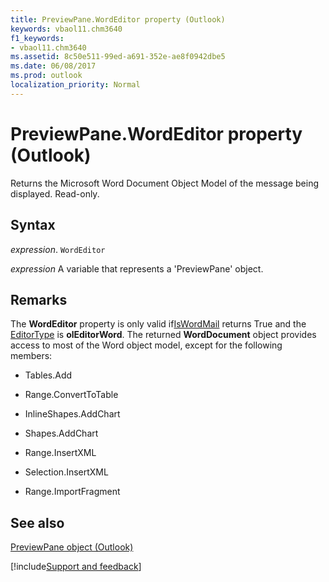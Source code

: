 ```yaml
---
title: PreviewPane.WordEditor property (Outlook)
keywords: vbaol11.chm3640
f1_keywords:
- vbaol11.chm3640
ms.assetid: 8c50e511-99ed-a691-352e-ae8f0942dbe5
ms.date: 06/08/2017
ms.prod: outlook
localization_priority: Normal
---
```



# PreviewPane.WordEditor property (Outlook)

Returns the Microsoft Word Document Object Model of the message being displayed. Read-only.


## Syntax

_expression_. `WordEditor`

_expression_ A variable that represents a 'PreviewPane' object.


## Remarks

The  **WordEditor** property is only valid if[IsWordMail](Outlook.Inspector.IsWordMail.md) returns True and the [EditorType](Outlook.Inspector.EditorType.md) is **olEditorWord**. The returned **WordDocument** object provides access to most of the Word object model, except for the following members:


- Tables.Add
    
- Range.ConvertToTable
    
- InlineShapes.AddChart
    
- Shapes.AddChart
    
- Range.InsertXML
    
- Selection.InsertXML
    
- Range.ImportFragment
    

## See also



[PreviewPane object (Outlook)](Outlook.previewpane.md)

[!include[Support and feedback](~/includes/feedback-boilerplate.md)]